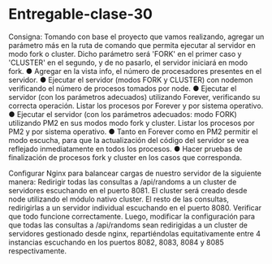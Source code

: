 # Entregable-clase-30

Consigna:
Tomando con base el proyecto que vamos realizando, agregar un parámetro más en
la ruta de comando que permita ejecutar al servidor en modo fork o cluster. Dicho
parámetro será 'FORK' en el primer caso y 'CLUSTER' en el segundo, y de no
pasarlo, el servidor iniciará en modo fork.
● Agregar en la vista info, el número de procesadores presentes en el servidor.
● Ejecutar el servidor (modos FORK y CLUSTER) con nodemon verificando el número de
procesos tomados por node.
● Ejecutar el servidor (con los parámetros adecuados) utilizando Forever, verificando su
correcta operación. Listar los procesos por Forever y por sistema operativo.
● Ejecutar el servidor (con los parámetros adecuados: modo FORK) utilizando PM2 en sus
modos modo fork y cluster. Listar los procesos por PM2 y por sistema operativo.
● Tanto en Forever como en PM2 permitir el modo escucha, para que la actualización del
código del servidor se vea reflejado inmediatamente en todos los procesos.
● Hacer pruebas de finalización de procesos fork y cluster en los casos que corresponda.

Configurar Nginx para balancear cargas de nuestro servidor de la siguiente manera:
Redirigir todas las consultas a /api/randoms a un cluster de servidores escuchando en el puerto
8081. El cluster será creado desde node utilizando el módulo nativo cluster.
El resto de las consultas, redirigirlas a un servidor individual escuchando en el puerto 8080.
Verificar que todo funcione correctamente.
Luego, modificar la configuración para que todas las consultas a /api/randoms sean redirigidas a
un cluster de servidores gestionado desde nginx, repartiéndolas equitativamente entre 4
instancias escuchando en los puertos 8082, 8083, 8084 y 8085 respectivamente.
